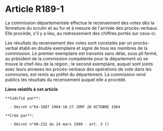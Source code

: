 # Article R189-1

La commission départementale effectue le recensement des votes dès la fermeture du scrutin et au fur et à mesure de l'arrivée
des procès-verbaux. Elle procède, s'il y a lieu, au redressement des chiffres portés sur ceux-ci.

Les résultats du recensement des votes sont constatés par un procès-verbal établi en double exemplaire et signé de tous les
membres de la commission. Le premier exemplaire est transmis sans délai, sous pli fermé, au président de la commission
compétente pour le département où se trouve le chef-lieu de la région ; le second exemplaire, auquel sont joints avec leurs
annexes les procès-verbaux des opérations de vote dans les communes, est remis au préfet du département. La commission rend
publics les résultats du recensement auquel elle a procédé.

**Liens relatifs à cet article**

	**Codifié par**:

	  - Décret n°64-1087 1964-10-27 JORF 28 OCTOBRE 1964

	**Créé par**:

	  - Décret n°99-232 du 24 mars 1999 - art. 3 ()
